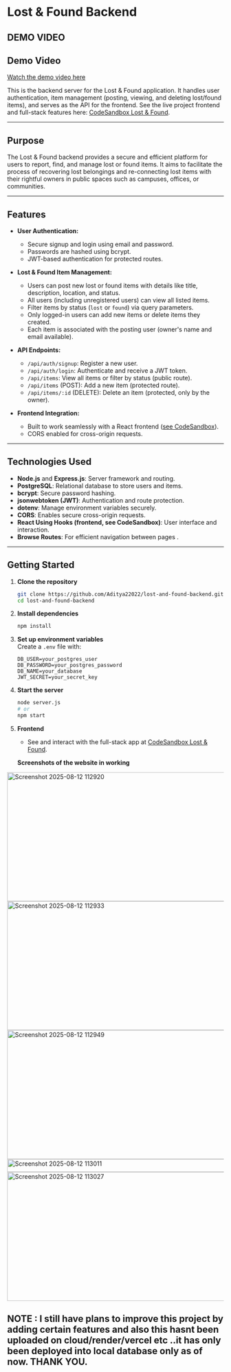 # Lost & Found Backend
## DEMO VIDEO ##
## Demo Video

[Watch the demo video here](https://youtu.be/jm144aEKUlQ)

This is the backend server for the Lost & Found application. It handles user authentication, item management (posting, viewing, and deleting lost/found items), and serves as the API for the frontend. See the live project frontend and full-stack features here: [CodeSandbox Lost & Found](https://codesandbox.io/p/sandbox/lostnfound-cgj6mw).

---

## Purpose

The Lost & Found backend provides a secure and efficient platform for users to report, find, and manage lost or found items. It aims to facilitate the process of recovering lost belongings and re-connecting lost items with their rightful owners in public spaces such as campuses, offices, or communities.

---

## Features

- **User Authentication:**  
  - Secure signup and login using email and password.
  - Passwords are hashed using bcrypt.
  - JWT-based authentication for protected routes.

- **Lost & Found Item Management:**  
  - Users can post new lost or found items with details like title, description, location, and status.
  - All users (including unregistered users) can view all listed items.
  - Filter items by status (`lost` or `found`) via query parameters.
  - Only logged-in users can add new items or delete items they created.
  - Each item is associated with the posting user (owner's name and email available).

- **API Endpoints:**  
  - `/api/auth/signup`: Register a new user.
  - `/api/auth/login`: Authenticate and receive a JWT token.
  - `/api/items`: View all items or filter by status (public route).
  - `/api/items` (POST): Add a new item (protected route).
  - `/api/items/:id` (DELETE): Delete an item (protected, only by the owner).

- **Frontend Integration:**  
  - Built to work seamlessly with a React frontend ([see CodeSandbox](https://codesandbox.io/p/sandbox/lostnfound-cgj6mw)).
  - CORS enabled for cross-origin requests.

---

## Technologies Used

- **Node.js** and **Express.js**: Server framework and routing.
- **PostgreSQL**: Relational database to store users and items.
- **bcrypt**: Secure password hashing.
- **jsonwebtoken (JWT)**: Authentication and route protection.
- **dotenv**: Manage environment variables securely.
- **CORS**: Enables secure cross-origin requests.
- **React Using Hooks (frontend, see CodeSandbox)**: User interface and interaction.
- **Browse Routes**: For efficient navigation between pages .
  
---

## Getting Started

1. **Clone the repository**  
   ```bash
   git clone https://github.com/Aditya22022/lost-and-found-backend.git
   cd lost-and-found-backend
   ```

2. **Install dependencies**  
   ```bash
   npm install
   ```

3. **Set up environment variables**  
   Create a `.env` file with:
   ```
   DB_USER=your_postgres_user
   DB_PASSWORD=your_postgres_password
   DB_NAME=your_database
   JWT_SECRET=your_secret_key
   ```

4. **Start the server**  
   ```bash
   node server.js
   # or
   npm start
   ```

5. **Frontend**  
   - See and interact with the full-stack app at [CodeSandbox Lost & Found](https://codesandbox.io/p/sandbox/lostnfound-cgj6mw).

   **Screenshots of the website in working**
<img width="700" height="300" alt="Screenshot 2025-08-12 112920" src="https://github.com/user-attachments/assets/fb63cd29-690b-4236-bd81-8325764cb1ef" />
<img width="700" height="300" alt="Screenshot 2025-08-12 112933" src="https://github.com/user-attachments/assets/b4837af6-6cef-4e08-a385-730495db3443" />
<img width="700" height="300" alt="Screenshot 2025-08-12 112949" src="https://github.com/user-attachments/assets/504994cf-ffb2-4358-bef4-a2156971bba6" />
<img width="700" height="30" alt="Screenshot 2025-08-12 113011" src="https://github.com/user-attachments/assets/aef76641-7578-471a-998b-e2373be09faa" />
<img width="700" height="300" alt="Screenshot 2025-08-12 113027" src="https://github.com/user-attachments/assets/80aad480-eab4-4a81-9063-c4b2980eadcc" />






NOTE : I still have plans to improve this project by adding certain features and also this hasnt been uploaded on cloud/render/vercel etc ..it has only been deployed into local database only as of now. THANK YOU.
---

